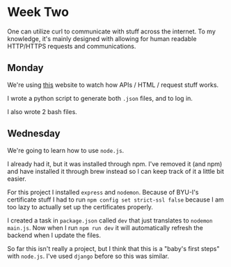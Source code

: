 # Week Two

One can utilize curl to communicate with stuff across the internet. To my knowledge, it's mainly designed with allowing for human readable HTTP/HTTPS requests and communications.

## Monday

We're using [this](https://dev.stedi.me) website to watch how APIs / HTML / request stuff works.

I wrote a python script to generate both `.json` files, and to log in.

I also wrote 2 bash files.

## Wednesday

We're going to learn how to use `node.js`.

I already had it, but it was installed through npm. I've removed it (and npm) and have installed it through brew instead so I can keep track of it a little bit easier.

For this project I installed `express` and `nodemon`. Because of BYU-I's certificate stuff I had to run `npm config set strict-ssl false` because I am too lazy to actually set up the certificates properly.

I created a task in `package.json` called `dev` that just translates to `nodemon main.js`. Now when I run `npm run dev` it will automatically refresh the backend when I update the files.

So far this isn't really a project, but I think that this is a "baby's first steps" with `node.js`. I've used `django` before so this was similar.
